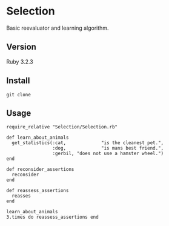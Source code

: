 # Selection
Basic reevaluator and learning algorithm.

## Version
Ruby 3.2.3

## Install
~~~
git clone
~~~

## Usage
~~~
require_relative "Selection/Selection.rb"

def learn_about_animals
  get_statistics(:cat,             "is the cleanest pet.",
                 :dog,             "is mans best friend.",
                 :gerbil, "does not use a hamster wheel.")
end

def reconsider_assertions
  reconsider
end

def reassess_assertions
  reasses
end

learn_about_animals
3.times do reassess_assertions end
~~~
